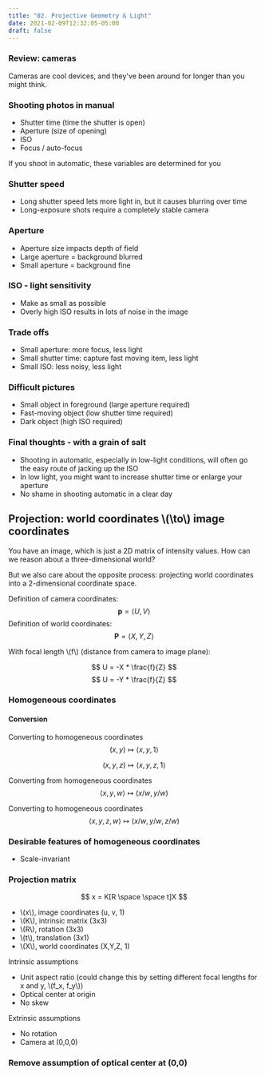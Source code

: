 ```yaml
---
title: "02. Projective Geometry & Light"
date: 2021-02-09T12:32:05-05:00
draft: false
---
```


### Review: cameras
Cameras are cool devices, and they've been around for longer than you might think.

### Shooting photos in manual
- Shutter time (time the shutter is open)
- Aperture (size of opening)
- ISO
- Focus / auto-focus

If you shoot in automatic, these variables are determined for you

### Shutter speed
- Long shutter speed lets more light in, but it causes blurring over time
- Long-exposure shots require a completely stable camera

### Aperture
- Aperture size impacts depth of field
- Large aperture = background blurred
- Small aperture = background fine

### ISO - light sensitivity
- Make as small as possible
- Overly high ISO results in lots of noise in the image

### Trade offs
- Small aperture: more focus, less light
- Small shutter time: capture fast moving item, less light
- Small ISO: less noisy, less light

### Difficult pictures
- Small object in foreground (large aperture required)
- Fast-moving object (low shutter time required)
- Dark object (high ISO required)

### Final thoughts - with a grain of salt
- Shooting in automatic, especially in low-light conditions, will often go the easy route of jacking up the ISO
- In low light, you might want to increase shutter time or enlarge your aperture
- No shame in shooting automatic in a clear day

## Projection: world coordinates \\(\to\\) image coordinates
You have an image, which is just a 2D matrix of intensity values. How can we reason about a three-dimensional world?

But we also care about the opposite process: projecting world coordinates into a 2-dimensional coordinate space.

Definition of camera coordinates:
$$
    \mathbf{p} = \langle U, V \rangle
$$
Definition of world coordinates:
$$
    \mathbf{P} = \langle X, Y, Z \rangle
$$

With focal length \\(f\\) (distance from camera to image plane):

$$
    U = -X * \frac{f}{Z}
$$
$$
    U = -Y * \frac{f}{Z}
$$

### Homogeneous coordinates
#### Conversion
Converting to homogeneous coordinates
$$
    (x, y) \mapsto \langle x, y, 1 \rangle
$$

$$
    (x, y, z) \mapsto \langle x, y, z, 1 \rangle
$$

Converting from homogeneous coordinates
$$
    \langle x, y, w \rangle \mapsto (x/w, y/w)
$$

Converting to homogeneous coordinates
$$
    \langle x,y,z,w \rangle \mapsto (x/w, y/w, z/w)
$$

### Desirable features of homogeneous coordinates
- Scale-invariant

### Projection matrix

$$
    x = K[R \space \space t]X
$$
- \\(x\\), image coordinates (u, v, 1)
- \\(K\\), intrinsic matrix (3x3)
- \\(R\\), rotation (3x3)
- \\(t\\), translation (3x1)
- \\(X\\), world coordinates (X,Y,Z, 1)

Intrinsic assumptions
- Unit aspect ratio (could change this by setting different focal lengths for x and y, \\(f_x, f_y\\))
- Optical center at origin
- No skew

Extrinsic assumptions
- No rotation
- Camera at (0,0,0)

### Remove assumption of optical center at (0,0)